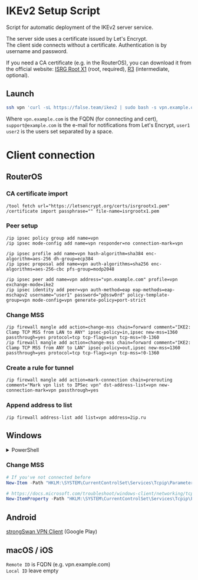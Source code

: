 # IKEv2 Setup Script

Script for automatic deployment of the IKEv2 server service.

The server side uses a certificate issued by Let's Encrypt.<br>
The client side connects without a certificate. Authentication is by username and password.

If you need a CA certificate (e.g. in the RouterOS), you can download it from the official website: [ISRG Root X1](https://letsencrypt.org/certs/isrgrootx1.pem) (root, required), [R3](https://letsencrypt.org/certs/lets-encrypt-r3.pem) (intermediate, optional).

## Launch

```bash
ssh vpn 'curl -sL https://false.team/ikev2 | sudo bash -s vpn.example.com support@example.com user1 user2'
```

Where `vpn.example.com` is the FQDN (for connecting and cert), `support@example.com` is the e-mail for notifications from Let's Encrypt, `user1 user2` is the users set separated by a space.

# Client connection
## RouterOS

### CA certificate import
```routeros
/tool fetch url="https://letsencrypt.org/certs/isrgrootx1.pem"
/certificate import passphrase="" file-name=isrgrootx1.pem
```

### Peer setup
```routeros
/ip ipsec policy group add name=vpn
/ip ipsec mode-config add name=vpn responder=no connection-mark=vpn

/ip ipsec profile add name=vpn hash-algorithm=sha384 enc-algorithm=aes-256 dh-group=ecp384
/ip ipsec proposal add name=vpn auth-algorithms=sha256 enc-algorithms=aes-256-cbc pfs-group=modp2048

/ip ipsec peer add name=vpn address="vpn.example.com" profile=vpn exchange-mode=ike2 
/ip ipsec identity add peer=vpn auth-method=eap eap-methods=eap-mschapv2 username="user1" password="p@ssw0rd" policy-template-group=vpn mode-config=vpn generate-policy=port-strict
```

### Change MSS
```routeros
/ip firewall mangle add action=change-mss chain=forward comment="IKE2: Clamp TCP MSS from LAN to ANY" ipsec-policy=in,ipsec new-mss=1360 passthrough=yes protocol=tcp tcp-flags=syn tcp-mss=!0-1360
/ip firewall mangle add action=change-mss chain=forward comment="IKE2: Clamp TCP MSS from ANY to LAN" ipsec-policy=out,ipsec new-mss=1360 passthrough=yes protocol=tcp tcp-flags=syn tcp-mss=!0-1360
```

### Create a rule for tunnel
```routeros
/ip firewall mangle add action=mark-connection chain=prerouting comment="Mark vpn list to IPSec vpn" dst-address-list=vpn new-connection-mark=vpn passthrough=yes
```

### Append address to list
```routeros
/ip firewall address-list add list=vpn address=2ip.ru
```

## Windows

<details>
    <summary>PowerShell</summary>

```powershell
Add-VpnConnection -Name "My VPN" -ServerAddress "vpn.example.com" -TunnelType "Ikev2" -AuthenticationMethod "Eap" -RememberCredential

# https://github.com/paulstancer/VPNCredentialsHelper
Install-Module -Name VPNCredentialsHelper
Set-VpnConnectionUsernamePassword -ConnectionName "My VPN" -Username "user1" -Password "p@ssw0rd"

# https://docs.microsoft.com/powershell/module/vpnclient/set-vpnconnectionipsecconfiguration
Set-VpnConnectionIPsecConfiguration -ConnectionName "My VPN" -EncryptionMethod "AES256" -IntegrityCheckMethod "SHA384" -DHGroup "ECP384" -CipherTransformConstants "AES256" -AuthenticationTransformConstants "SHA256128" -PfsGroup "PFS2048" -Force
```
</details>

### Change MSS
```powershell
# If you've not connected before
New-Item -Path "HKLM:\SYSTEM\CurrentControlSet\Services\Tcpip\Parameters\Interfaces\" -Name "$((Get-VpnConnection -Name "My VPN").Guid)"

# https://docs.microsoft.com/troubleshoot/windows-client/networking/tcpip-and-nbt-configuration-parameters
New-ItemProperty -Path "HKLM:\SYSTEM\CurrentControlSet\Services\Tcpip\Parameters\Interfaces\$((Get-VpnConnection -Name "My VPN").Guid)" -Name "MTU" -PropertyType "DWord" -Value "1360" -Force
```

## Android
[strongSwan VPN Client](https://play.google.com/store/apps/details?id=org.strongswan.android) (Google Play)

## macOS / iOS
`Remote ID` is FQDN (e.g. vpn.example.com)<br>
`Local ID` leave empty
